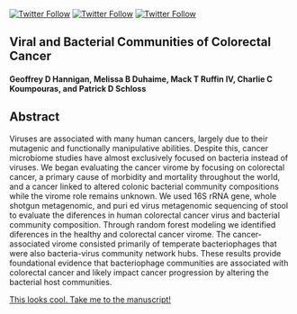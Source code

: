 [![Twitter Follow](https://img.shields.io/twitter/follow/iprophage.svg?style=social)](https://twitter.com/iprophage) [![Twitter Follow](https://img.shields.io/twitter/follow/envirophage.svg?style=social)](https://twitter.com/envirophage) [![Twitter Follow](https://img.shields.io/twitter/follow/PatSchloss.svg?style=social)](https://twitter.com/PatSchloss)

## Viral and Bacterial Communities of Colorectal Cancer

#### Geoffrey D Hannigan, Melissa B Duhaime, Mack T Ruffin IV, Charlie C Koumpouras, and Patrick D Schloss

## Abstract

Viruses are associated with many human cancers, largely due to their mutagenic and functionally manipulative abilities. Despite this, cancer microbiome studies have almost exclusively focused on bacteria instead of viruses. We began evaluating the cancer virome by focusing on colorectal cancer, a primary cause of morbidity and mortality throughout the world, and a cancer linked to altered colonic bacterial community compositions while the virome role remains unknown. We used 16S rRNA gene, whole shotgun metagenomic, and puri ed virus metagenomic sequencing of stool to evaluate the diferences in human colorectal cancer virus and bacterial community composition. Through random forest modeling we identified diferences in the healthy and colorectal cancer virome. The cancer-associated virome consisted primarily of temperate bacteriophages that were also bacteria-virus community network hubs. These results provide foundational evidence that bacteriophage communities are associated with colorectal cancer and likely impact cancer progression by altering the bacterial host communities.

[This looks cool. Take me to the manuscript!](https://github.com/SchlossLab/Hannigan_CRCVirome_PNAS_2017/blob/master/doc/manuscript.pdf)
